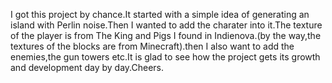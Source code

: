 I got this project by chance.It started with a simple idea of generating an island with Perlin noise.Then I wanted to add the charater into it.The texture of the player is from The King and Pigs I found in Indienova.(by the way,the textures of the blocks are from Minecraft).then I also want to add the enemies,the gun towers etc.It is glad to see how the project gets its growth and development day by day.Cheers.
